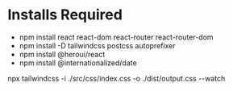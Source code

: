 # Installs Required

- npm install react react-dom react-router react-router-dom
- npm install -D tailwindcss postcss autoprefixer
- npm install @heroui/react
- npm install @internationalized/date

npx tailwindcss -i ./src/css/index.css -o ./dist/output.css --watch
